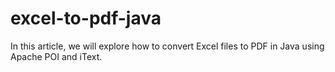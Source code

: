 # excel-to-pdf-java
In this article, we will explore how to convert Excel files to PDF in Java using Apache POI and iText.
